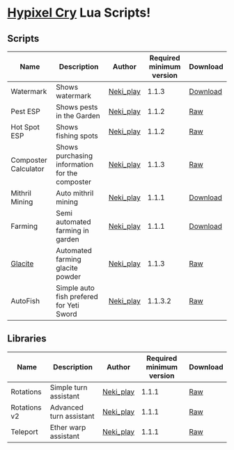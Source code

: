 # [Hypixel Cry](https://github.com/Nekiplay/Hypixel-Cry) Lua Scripts!

## Scripts
| Name                 | Description                                    | Author    | Required minimum version | Download                                                                                                       |
|----------------------|------------------------------------------------|-----------|------------------|----------------------------------------------------------------------------------------------------------------|
| Watermark            | Shows watermark                                | [Neki_play](https://github.com/Nekiplay) | 1.1.3           | [Download](https://github.com/Nekiplay/Hypixel-Cry-Scripts/raw/refs/heads/main/watermark.zip)             |
| Pest ESP             | Shows pests in the Garden                      | [Neki_play](https://github.com/Nekiplay) | 1.1.2           | [Raw](https://raw.githubusercontent.com/Nekiplay/Hypixel-Cry-Scripts/refs/heads/main/pest_esp.lua)             |
| Hot Spot ESP         | Shows fishing spots                            | [Neki_play](https://github.com/Nekiplay) | 1.1.2           | [Raw](https://raw.githubusercontent.com/Nekiplay/Hypixel-Cry-Scripts/refs/heads/main/hot_spot_esp.lua)         |
| Composter Calculator | Shows purchasing information for the composter | [Neki_play](https://github.com/Nekiplay) | 1.1.3           | [Raw](https://raw.githubusercontent.com/Nekiplay/Hypixel-Cry-Scripts/refs/heads/main/composter_calculator.lua) |
| Mithril Mining       | Auto mithril mining                            | [Neki_play](https://github.com/Nekiplay) | 1.1.1           | [Download](https://github.com/Nekiplay/Hypixel-Cry-Scripts/raw/refs/heads/main/mining_v6.zip)                  |
| Farming              | Semi automated farming in garden               | [Neki_play](https://github.com/Nekiplay) | 1.1.1           | [Download](https://github.com/Nekiplay/Hypixel-Cry-Scripts/raw/refs/heads/main/farming.zip)                  |
| [Glacite](https://youtu.be/vspWDZu9E-w)              | Automated farming glacite powder               | [Neki_play](https://github.com/Nekiplay) | 1.1.3           | [Raw](https://raw.githubusercontent.com/Nekiplay/Hypixel-Cry-Scripts/refs/heads/main/glacite_v2.lua)                  |
| AutoFish             | Simple auto fish prefered for Yeti Sword       | [Neki_play](https://github.com/Nekiplay) | 1.1.3.2         | [Raw](https://raw.githubusercontent.com/Nekiplay/Hypixel-Cry-Scripts/refs/heads/main/fishing.lua)           |


## Libraries
| Name                 | Description                                    | Author    | Required minimum version | Download                                                                                                       |
|----------------------|------------------------------------------------|-----------|------------------|----------------------------------------------------------------------------------------------------------------|
| Rotations            | Simple turn assistant                          | [Neki_play](https://github.com/Nekiplay) | 1.1.1           | [Raw](https://github.com/Nekiplay/Hypixel-Cry-Scripts/raw/refs/heads/main/libs/rotations.lua)                  |
| Rotations v2         | Advanced turn assistant                        | [Neki_play](https://github.com/Nekiplay) | 1.1.1           | [Raw](https://github.com/Nekiplay/Hypixel-Cry-Scripts/raw/refs/heads/main/libs/rotations_v2.lua)               |
| Teleport             | Ether warp assistant                           | [Neki_play](https://github.com/Nekiplay) | 1.1.1           | [Raw](https://raw.githubusercontent.com/Nekiplay/Hypixel-Cry-Scripts/refs/heads/main/libs/teleport.lua)               |
